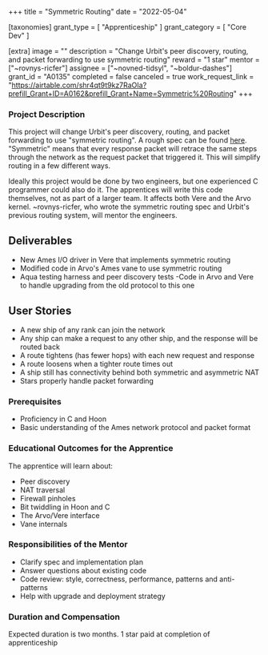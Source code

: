 +++
title = "Symmetric Routing" 
date = "2022-05-04"

[taxonomies]
grant_type = [ "Apprenticeship" ]
grant_category = [ "Core Dev" ]

[extra]
image = ""
description = "Change Urbit's peer discovery, routing, and packet forwarding to use symmetric routing"
reward = "1 star"
mentor = ["~rovnys-ricfer"]
assignee = ["~novned-tidsyl", "~boldur-dashes"]
grant_id = "A0135"
completed = false
canceled = true
work_request_link = "https://airtable.com/shr4qt9t9kz7RaOIa?prefill_Grant+ID=A0162&prefill_Grant+Name=Symmetric%20Routing"
+++

### Project Description

This project will change Urbit's peer discovery, routing, and packet forwarding to use "symmetric routing". A rough spec can be found [here](https://gist.github.com/belisarius222/7ec6f40b3a498c38e696139d8dbd8b10). "Symmetric" means that every response packet will retrace the same steps through the network as the request packet that triggered it. This will simplify routing in a few different ways.

Ideally this project would be done by two engineers, but one experienced C programmer could also do it. The apprentices will write this code themselves, not as part of a larger team. It affects both Vere and the Arvo kernel. ~rovnys-ricfer, who wrote the symmetric routing spec and Urbit's previous routing system, will mentor the engineers.

## Deliverables

- New Ames I/O driver in Vere that implements symmetric routing
- Modified code in Arvo's Ames vane to use symmetric routing
- Aqua testing harness and peer discovery tests
  -Code in Arvo and Vere to handle upgrading from the old protocol to this one

## User Stories

- A new ship of any rank can join the network
- Any ship can make a request to any other ship, and the response will be routed back
- A route tightens (has fewer hops) with each new request and response
- A route loosens when a tighter route times out
- A ship still has connectivity behind both symmetric and asymmetric NAT
- Stars properly handle packet forwarding

### Prerequisites

- Proficiency in C and Hoon
- Basic understanding of the Ames network protocol and packet format

### Educational Outcomes for the Apprentice

The apprentice will learn about:

- Peer discovery
- NAT traversal
- Firewall pinholes
- Bit twiddling in Hoon and C
- The Arvo/Vere interface
- Vane internals

### Responsibilities of the Mentor

- Clarify spec and implementation plan
- Answer questions about existing code
- Code review: style, correctness, performance, patterns and anti-patterns
- Help with upgrade and deployment strategy

### Duration and Compensation

Expected duration is two months.
1 star paid at completion of apprenticeship
